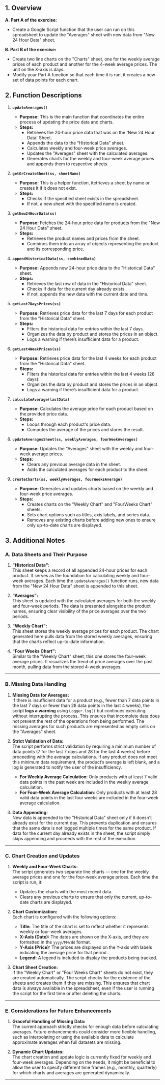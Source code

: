 

## 1. Overview

**A. Part A of the exercise:**
- Create a Google Script function that the user can run on this spreadsheet to update the "Averages" sheet with new data from "New 24 Hour Data" sheet.

**B. Part B of the exercise:**
- Create two line charts on the "Charts" sheet, one for the weekly average prices of each product and another for the 4-week average prices. The unit on the X-axis is days.
- Modify your Part A function so that each time it is run, it creates a new set of data points for each chart.


## 2. Function Descriptions


1. **`updateAverages()`**
   - **Purpose:** This is the main function that coordinates the entire process of updating the price data and charts.
   - **Steps:**
     - Retrieves the 24-hour price data that was on the 'New 24 Hour Data' Sheet.
     - Appends the data to the "Historical Data" sheet.
     - Calculates weekly and four-week price averages.
     - Updates the "Averages" sheet with the calculated averages.
     - Generates charts for the weekly and four-week average prices and appends them to respective sheets.

2. **`getOrCreateSheet(ss, sheetName)`**
   - **Purpose:** This is a helper function, itetrieves a sheet by name or creates it if it does not exist.
   - **Steps:**
     - Checks if the specified sheet exists in the spreadsheet.
     - If not, a new sheet with the specified name is created.


3. **`getNew24HourData(ss)`**
   - **Purpose:** Fetches the 24-hour price data for products from the "New 24 Hour Data" sheet.
   - **Steps:**
     - Retrieves the product names and prices from the sheet.
     - Combines them into an array of objects representing the product and its corresponding price.

4. **`appendHistoricalData(ss, combinedData)`**
   - **Purpose:** Appends new 24-hour price data to the "Historical Data" sheet.
   - **Steps:**
     - Retrieves the last row of data in the "Historical Data" sheet.
     - Checks if data for the current day already exists.
     - If not, appends the new data with the current date and time.

5. **`getLast7DaysPrices(ss)`**
   - **Purpose:** Retrieves price data for the last 7 days for each product from the "Historical Data" sheet.
   - **Steps:**
     - Filters the historical data for entries within the last 7 days.
     - Organizes the data by product and stores the prices in an object.
     - Logs a warning if there’s insufficient data for a product.

6. **`getLast4WeekPrices(ss)`**
   - **Purpose:** Retrieves price data for the last 4 weeks for each product from the "Historical Data" sheet.
   - **Steps:**
     - Filters the historical data for entries within the last 4 weeks (28 days).
     - Organizes the data by product and stores the prices in an object.
     - Logs a warning if there’s insufficient data for a product.

7. **`calculateAverage(lastData)`**
   - **Purpose:** Calculates the average price for each product based on the provided price data.
   - **Steps:**
     - Loops through each product's price data.
     - Computes the average of the prices and stores the result.


8. **`updateAveragesSheet(ss, weeklyAverages, fourWeekAverages)`**
   - **Purpose:** Updates the "Averages" sheet with the weekly and four-week average prices.
   - **Steps:**
     - Clears any previous average data in the sheet.
     - Adds the calculated averages for each product to the sheet.

3. **`createCharts(ss, weeklyAverages, fourWeeksAverage)`**
   - **Purpose:** Generates and updates charts based on the weekly and four-week price averages.
   - **Steps:**
     - Creates charts on the "Weekly Chart" and "FourWeeks Chart" sheets.
     - Sets chart options such as titles, axis labels, and series data.
     - Removes any existing charts before adding new ones to ensure only up-to-date charts are displayed.



## 3. Additional Notes

### **A. Data Sheets and Their Purpose**

1. **"Historical Data":**  
   This sheet keeps a record of all appended 24-hour prices for each product. It serves as the foundation for calculating weekly and four-week averages. Each time the `updateAverages()` function runs, new data from the "New 24 Hour Data" sheet is appended to this sheet.

2. **"Averages":**  
   This sheet is updated with the calculated averages for both the weekly and four-week periods. The data is presented alongside the product names, ensuring clear visibility of the price averages over the two periods.

3. **"Weekly Chart":**  
   This sheet stores the weekly average prices for each product. The chart generated here pulls data from the stored weekly averages, ensuring that the charts reflect up-to-date information.

4. **"Four Weeks Chart":**  
   Similar to the "Weekly Chart" sheet, this one stores the four-week average prices. It visualizes the trend of price averages over the past month, pulling data from the stored 4-week averages.

---

### **B. Missing Data Handling**

1. **Missing Data for Averages:**  
   If there is insufficient data for a product (e.g., fewer than 7 data points in the last 7 days or fewer than 28 data points in the last 4 weeks), the script **logs a warning** using `Logger.log()` but continues executing without interrupting the process. This ensures that incomplete data does not prevent the rest of the operations from being performed. The missing averages for such products are represented as empty cells on the "Averages" sheet.

2. **Strict Validation of Data:**  
   The script performs strict validation by requiring a minimum number of data points (7 for the last 7 days and 28 for the last 4 weeks) before proceeding with the average calculations. If any product does not meet this minimum data requirement, the product’s average is left blank, and a log is generated to notify the user of the insufficiency.
   - **For Weekly Average Calculation**: Only products with at least 7 valid data points in the past week are included in the weekly average calculation.
   - **For Four-Week Average Calculation**: Only products with at least 28 valid data points in the last four weeks are included in the four-week average calculation.

3. **Data Appending:**  
   New data is appended to the "Historical Data" sheet only if it doesn't already exist for the current day. This prevents duplication and ensures that the same date is not logged multiple times for the same product. If data for the current day already exists in the sheet, the script simply skips appending and proceeds with the rest of the execution.

---

### **C. Chart Creation and Updates**

1. **Weekly and Four-Week Charts:**  
   The script generates two separate line charts — one for the weekly average prices and one for the four-week average prices. Each time the script is run, it:
   - Updates the charts with the most recent data.
   - Clears any previous charts to ensure that only the current, up-to-date charts are displayed.

2. **Chart Customization:**  
   Each chart is configured with the following options:
   - **Title:** The title of the chart is set to reflect whether it represents weekly or four-week averages.
   - **X-Axis (Date):** The dates are shown on the X-axis, and they are formatted in the `yyyy/MM/dd` format.
   - **Y-Axis (Price):** The prices are displayed on the Y-axis with labels indicating the average price for that period.
   - **Legend:** A legend is included to display the products being tracked.

3. **Chart Sheet Creation:**  
   If the "Weekly Chart" or "Four Weeks Chart" sheets do not exist, they are created automatically. The script checks for the existence of the sheets and creates them if they are missing. This ensures that chart data is always available in the spreadsheet, even if the user is running the script for the first time or after deleting the charts.

---
### **E. Considerations for Future Enhancements**

1. **Graceful Handling of Missing Data:**  
   The current approach strictly checks for enough data before calculating averages. Future enhancements could consider more flexible handling, such as interpolating or using the available data to calculate approximate averages when full datasets are missing.

2. **Dynamic Chart Updates:**  
   The chart creation and update logic is currently fixed for weekly and four-week averages. Depending on the needs, it might be beneficial to allow the user to specify different time frames (e.g., monthly, quarterly) for which charts and averages are generated dynamically.

---





